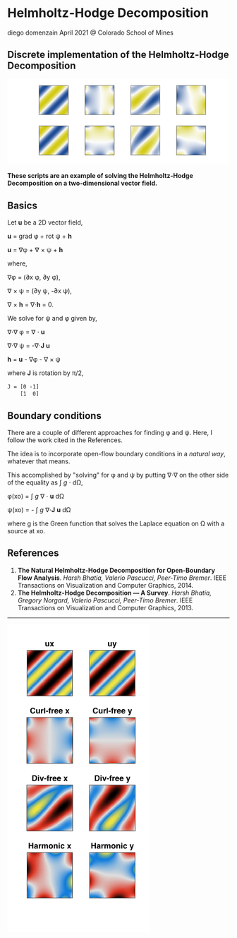 # Helmholtz-Hodge Decomposition
diego domenzain
April 2021 @ Colorado School of Mines

## Discrete implementation of the Helmholtz-Hodge Decomposition

[![](../pics/hdd-.png)](./)

__These scripts are an example of solving the Helmholtz-Hodge Decomposition on a two-dimensional vector field.__

## Basics

Let **u** be a 2D vector field,

**u** = grad φ + rot ψ + **h**

**u** = ∇φ + ∇ × ψ + **h**

where,

∇φ = (∂x φ, ∂y φ),

∇ × ψ = (∂y ψ, -∂x ψ),

∇ × **h** = ∇⋅**h** = 0.

We solve for ψ and φ given by,

∇⋅∇ φ = ∇ ⋅ **u**

∇⋅∇ ψ = -∇⋅**J** **u**

**h** = **u** - ∇φ - ∇ × ψ

where **J** is rotation by π/2,

```
J = [0 -1]
    [1  0]
```

## Boundary conditions

There are a couple of different approaches for finding φ and ψ. Here, I follow the work cited in the References.

The idea is to incorporate open-flow boundary conditions in a *natural way*, whatever that means.

This accomplished by "solving" for φ and ψ by putting ∇⋅∇ on the other side of the equality as ∫ _g_ ⋅ dΩ,

φ(xo) = ∫ _g_ ∇ ⋅ **u** dΩ

ψ(xo) = - ∫ _g_ ∇⋅**J** **u** dΩ

where g is the Green function that solves the Laplace equation on Ω with a source at xo.

## References
1. **The Natural Helmholtz-Hodge Decomposition for Open-Boundary Flow Analysis**. *Harsh Bhatia, Valerio Pascucci, Peer-Timo Bremer*. IEEE Transactions on Visualization and Computer Graphics, 2014.
1. **The Helmholtz-Hodge Decomposition — A Survey**. *Harsh Bhatia, Gregory Norgard, Valerio Pascucci, Peer-Timo Bremer*. IEEE Transactions on Visualization and Computer Graphics, 2013.

---

[![](../pics/hdd.png)](./)